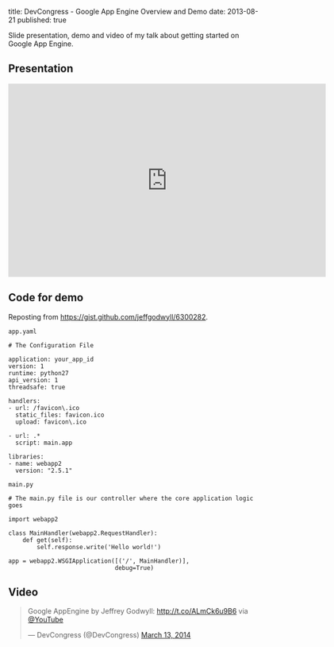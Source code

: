 title: DevCongress - Google App Engine Overview and Demo
date: 2013-08-21
published: true

Slide presentation, demo and video of my talk about getting started on Google 
App Engine.

## Presentation

<iframe src="https://docs.google.com/presentation/d/16zQHq61ShMtUHP3KJMKamfnHTdI9By7JVE5hpuYJH-8/embed?start=false&loop=false&delayms=3000" frameborder="0" width="640" height="389" allowfullscreen="true" mozallowfullscreen="true" webkitallowfullscreen="true"></iframe>

## Code for demo

Reposting from https://gist.github.com/jeffgodwyll/6300282.

`app.yaml`

    # The Configuration File

    application: your_app_id
    version: 1
    runtime: python27
    api_version: 1
    threadsafe: true

    handlers:
    - url: /favicon\.ico
      static_files: favicon.ico
      upload: favicon\.ico

    - url: .*
      script: main.app

    libraries:
    - name: webapp2
      version: "2.5.1"

`main.py`

    # The main.py file is our controller where the core application logic goes
 
    import webapp2
 
    class MainHandler(webapp2.RequestHandler):
        def get(self):
            self.response.write('Hello world!')
 
    app = webapp2.WSGIApplication([('/', MainHandler)],
                                  debug=True)


## Video

<blockquote class="twitter-tweet" lang="en"><p>Google AppEngine by Jeffrey Godwyll: <a href="http://t.co/ALmCk6u9B6">http://t.co/ALmCk6u9B6</a> via <a href="https://twitter.com/YouTube">@YouTube</a></p>&mdash; DevCongress (@DevCongress) <a href="https://twitter.com/DevCongress/status/443903694716018688">March 13, 2014</a></blockquote>
